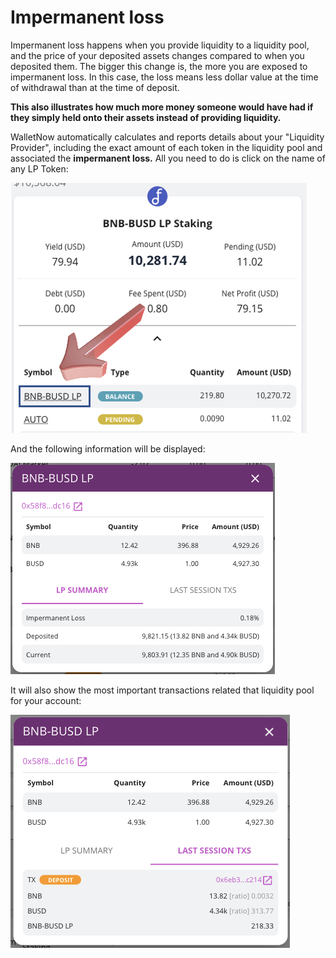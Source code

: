 # Impermanent loss

Impermanent loss happens when you provide liquidity to a liquidity pool, and the price of your deposited assets changes compared to when you deposited them. The bigger this change is, the more you are exposed to impermanent loss. In this case, the loss means less dollar value at the time of withdrawal than at the time of deposit.

**This also illustrates how much more money someone would have had if they simply held onto their assets instead of providing liquidity.**

WalletNow automatically calculates and reports details about your "Liquidity Provider", including the exact amount of each token in the liquidity pool and associated the **impermanent loss.** All you need to do is click on the name of any LP Token:

![Click on the LP Token name](<../.gitbook/assets/image (59).png>)

And the following information will be displayed:

![LP Summary with Impermanent Loss](<../.gitbook/assets/image (38).png>)

It will also show the most important transactions related that liquidity pool for your account:

![LP Transactions](<../.gitbook/assets/image (39).png>)
